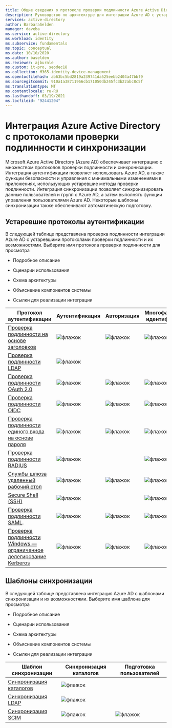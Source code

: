 ```yaml
---
title: Общие сведения о протоколе проверки подлинности Azure Active Directory и синхронизации
description: Руководство по архитектуре для интеграции Azure AD с устаревшими протоколами проверки подлинности и шаблонами синхронизации
services: active-directory
author: BarbaraSelden
manager: daveba
ms.service: active-directory
ms.workload: identity
ms.subservice: fundamentals
ms.topic: conceptual
ms.date: 10/10/2020
ms.author: baselden
ms.reviewer: ajburnle
ms.custom: it-pro, seodec18
ms.collection: M365-identity-device-management
ms.openlocfilehash: ab63bc5bd2819a239741da525eebb2404a47bbf9
ms.sourcegitcommit: 910a1a38711966cb171050db245fc3b22abc8c5f
ms.translationtype: MT
ms.contentlocale: ru-RU
ms.lasthandoff: 03/19/2021
ms.locfileid: "92441204"
---
```

# <a name="azure-active-directory-integrations-with-authentication-and-synchronization-protocols"></a>Интеграция Azure Active Directory с протоколами проверки подлинности и синхронизации

Microsoft Azure Active Directory (Azure AD) обеспечивает интеграцию с множеством протоколов проверки подлинности и синхронизации. Интеграция аутентификации позволяет использовать Azure AD, а также функции безопасности и управления с минимальными изменениями в приложениях, использующих устаревшие методы проверки подлинности. Интеграция синхронизации позволяет синхронизировать данные пользователей и групп с Azure AD, а затем выполнять функции управления пользователями Azure AD. Некоторые шаблоны синхронизации также обеспечивают автоматическую подготовку.

## <a name="legacy-authentication-protocols"></a>Устаревшие протоколы аутентификации

В следующей таблице представлена проверка подлинности интеграции Azure AD с устаревшими протоколами проверки подлинности и их возможностями. Выберите имя протокола проверки подлинности для просмотра

* Подробное описание

* Сценарии использования

* Схема архитектуры

* Объяснение компонентов системы

* Ссылки для реализации интеграции

 

| Протокол аутентификации| Аутентификация| Авторизация| Многофакторная идентификация| Условный доступ |
| - |- | - | - | - |
| [Проверка подлинности на основе заголовков](auth-header-based.md)|![флажок](./media/authentication-patterns/check.png)| ![флажок](./media/authentication-patterns/check.png)| ![флажок](./media/authentication-patterns/check.png)| ![флажок](./media/authentication-patterns/check.png) |
| [Проверка подлинности LDAP](auth-ldap.md)| ![флажок](./media/authentication-patterns/check.png)| | |  |
| [Проверка подлинности OAuth 2.0](auth-oauth2.md)| ![флажок](./media/authentication-patterns/check.png)| ![флажок](./media/authentication-patterns/check.png)| ![флажок](./media/authentication-patterns/check.png)| ![флажок](./media/authentication-patterns/check.png) |
| [Проверка подлинности OIDC](auth-oidc.md)| ![флажок](./media/authentication-patterns/check.png)| ![флажок](./media/authentication-patterns/check.png)| ![флажок](./media/authentication-patterns/check.png)| ![флажок](./media/authentication-patterns/check.png) |
| [Проверка подлинности единого входа на основе пароля](auth-password-based-sso.md )| ![флажок](./media/authentication-patterns/check.png)| ![флажок](./media/authentication-patterns/check.png)| ![флажок](./media/authentication-patterns/check.png)| ![флажок](./media/authentication-patterns/check.png) |
| [Проверка подлинности RADIUS]( auth-radius.md)| ![флажок](./media/authentication-patterns/check.png)| | ![флажок](./media/authentication-patterns/check.png)| ![флажок](./media/authentication-patterns/check.png) |
| [Службы шлюза удаленный рабочий стол](auth-remote-desktop-gateway.md)| ![флажок](./media/authentication-patterns/check.png)| ![флажок](./media/authentication-patterns/check.png)| ![флажок](./media/authentication-patterns/check.png)| ![флажок](./media/authentication-patterns/check.png) |
| [Secure Shell (SSH)](auth-ssh.md) |  ![флажок](./media/authentication-patterns/check.png)| | ![флажок](./media/authentication-patterns/check.png)| ![флажок](./media/authentication-patterns/check.png) |
| [Проверка подлинности SAML](auth-saml.md).| ![флажок](./media/authentication-patterns/check.png)| ![флажок](./media/authentication-patterns/check.png)| ![флажок](./media/authentication-patterns/check.png)| ![флажок](./media/authentication-patterns/check.png) |
| [Проверка подлинности Windows — ограниченное делегирование Kerberos](auth-kcd.md)| ![флажок](./media/authentication-patterns/check.png)| ![флажок](./media/authentication-patterns/check.png)| ![флажок](./media/authentication-patterns/check.png)| ![флажок](./media/authentication-patterns/check.png) |


 
## <a name="synchronization-patterns"></a>Шаблоны синхронизации

В следующей таблице представлена интеграция Azure AD с шаблонами синхронизации и их возможностями. Выберите имя шаблона для просмотра

* Подробное описание

* Сценарии использования

* Схема архитектуры

* Объяснение компонентов системы

* Ссылки для реализации интеграции



| Шаблон синхронизации| Синхронизация каталогов| Подготовка пользователей |
| - | - | - |
| [Синхронизация каталогов](sync-directory.md)| ![флажок](./media/authentication-patterns/check.png)|  |
| [Синхронизация LDAP](sync-ldap.md)| ![флажок](./media/authentication-patterns/check.png)|  |
| [Синхронизация SCIM](sync-scim.md)| ![флажок](./media/authentication-patterns/check.png)| ![флажок](./media/authentication-patterns/check.png) |

